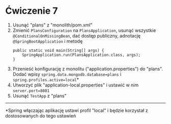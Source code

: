 # Ćwiczenie 7

1. Usunąć "plans" z "monolith/pom.xml"
2. Zmienić `PlansConfiguration` na `PlansApplication`, usunąć wszystkie `@ConditionalOnMissingBean`, dać dostęp publiczny, adnotację `@SpringBootApplication` i metodę
   ```
   public static void main(String[] args) {
       SpringApplication.run(PlansApplication.class, args);
   }
   ```
3. Przenieść konfigurację z monolitu ("application.properties") do "plans". Dodać wpisy  `spring.data.mongodb.database=plans` i `spring.profiles.active=local`*
4. Utworzyć plik "application-local.properties" i ustawić w nim `server.port=8081`
5. Usunąć `TestApp` z "plans"

___
*Spring włączając aplikację ustawi profil "local" i będzie korzystał z dostosowanych do tego ustawień